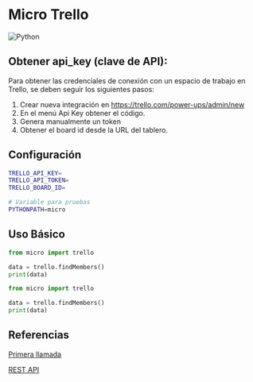 # Micro Trello
![Python](https://img.shields.io/badge/python-3670A0?style=for-the-badge&logo=python&logoColor=ffdd54)

## Obtener api_key (clave de API):

Para obtener las credenciales de conexión con un espacio de trabajo en Trello, se deben seguir los siguientes pasos:

1. Crear nueva integración en https://trello.com/power-ups/admin/new
2. En el menú Api Key obtener el código.
3. Genera manualmente un token
4. Obtener el board id desde la URL del tablero.

## Configuración

```bash
TRELLO_API_KEY=
TRELLO_API_TOKEN=
TRELLO_BOARD_ID=

# Variable para pruebas
PYTHONPATH=micro
```

## Uso Básico

```python
from micro import trello

data = trello.findMembers()
print(data)
```

```python
from micro import trello

data = trello.findMembers()
print(data)
```

## Referencias

[Primera llamada](https://developer.atlassian.com/cloud/trello/guides/rest-api/api-introduction/#your-first-api-call)

[REST API](https://developer.atlassian.com/cloud/trello/rest/api-group-actions)
